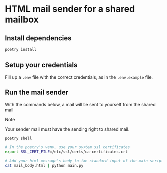 # HTML mail sender for a shared mailbox

## Install dependencies

```sh
poetry install
```

## Setup your credentials

Fill up a `.env` file with the correct credentials, as in the `.env.example`
file.

## Run the mail sender

With the commands below, a mail will be sent to yourself from the shared mail

> [!NOTE]
> Your sender mail must have the sending right to shared mail.

```sh
poetry shell

# In the poetry's venv, use your system ssl certificates
export SSL_CERT_FILE=/etc/ssl/certs/ca-certificates.crt 

# Add your html message's body to the standard input of the main script
cat mail_body.html | python main.py
```
